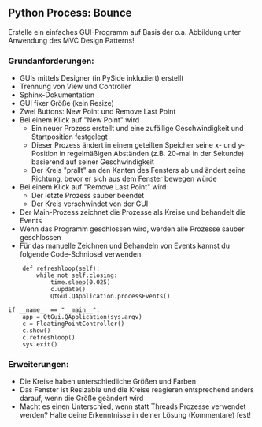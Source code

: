 ## Python Process: Bounce
Erstelle ein einfaches GUI-Programm auf Basis der o.a. Abbildung unter Anwendung des MVC Design Patterns!

### Grundanforderungen:
* GUIs mittels Designer (in PySide inkludiert) erstellt
* Trennung von View und Controller
* Sphinx-Dokumentation
* GUI fixer Größe (kein Resize)
* Zwei Buttons: New Point und Remove Last Point
* Bei einem Klick auf "New Point" wird
    * Ein neuer Prozess erstellt und eine zufällige Geschwindigkeit und Startposition festgelegt
    * Dieser Prozess ändert in einem geteilten Speicher seine x- und y-Position in regelmäßigen Abständen (z.B. 20-mal in der Sekunde) basierend auf seiner Geschwindigkeit
    * Der Kreis "prallt" an den Kanten des Fensters ab und ändert seine Richtung, bevor er sich aus dem Fenster bewegen würde
* Bei einem Klick auf "Remove Last Point" wird
    * Der letzte Prozess sauber beendet
    * Der Kreis verschwindet von der GUI
* Der Main-Prozess zeichnet die Prozesse als Kreise und behandelt die Events
* Wenn das Programm geschlossen wird, werden alle Prozesse sauber geschlossen
* Für das manuelle Zeichnen und Behandeln von Events kannst du folgende Code-Schnipsel verwenden:

```
    def refreshloop(self):
        while not self.closing:
            time.sleep(0.025)
            c.update()
            QtGui.QApplication.processEvents()

if __name__ == "__main__":
    app = QtGui.QApplication(sys.argv)
    c = FloatingPointController()
    c.show()
    c.refreshloop()
    sys.exit()
```
### Erweiterungen:
* Die Kreise haben unterschiedliche Größen und Farben
* Das Fenster ist Resizable und die Kreise reagieren entsprechend anders darauf, wenn die Größe geändert wird
* Macht es einen Unterschied, wenn statt Threads Prozesse verwendet werden? Halte deine Erkenntnisse in deiner Lösung (Kommentare) fest!